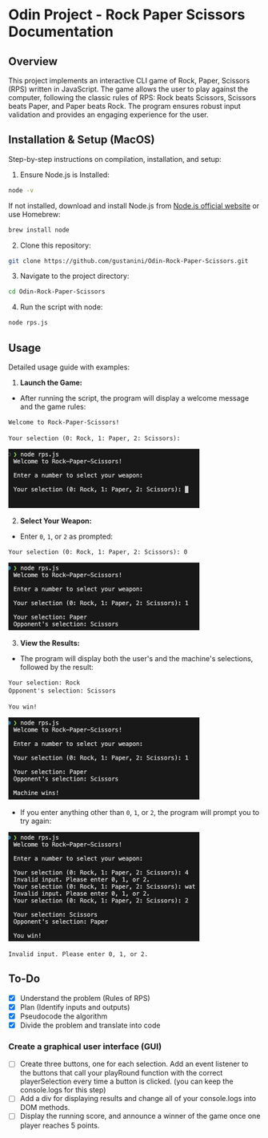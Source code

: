 # Odin Project - Rock Paper Scissors Documentation

## Overview

This project implements an interactive CLI game of Rock, Paper, Scissors (RPS) written in JavaScript. The game allows the user to play against the computer, following the classic rules of RPS: Rock beats Scissors, Scissors beats Paper, and Paper beats Rock. The program ensures robust input validation and provides an engaging experience for the user.

## Installation & Setup (MacOS)

Step-by-step instructions on compilation, installation, and setup:

1. Ensure Node.js is Installed:

```bash
node -v
```

If not installed, download and install Node.js from [Node.js official website](https://nodejs.org/en) or use Homebrew:

```bash
brew install node
```

2. Clone this repository:

```bash
git clone https://github.com/gustanini/Odin-Rock-Paper-Scissors.git
```

3. Navigate to the project directory:

```bash
cd Odin-Rock-Paper-Scissors
```

4. Run the script with node:

```bash 
node rps.js
```

## Usage

Detailed usage guide with examples:

1. **Launch the Game:**

- After running the script, the program will display a welcome message and the game rules:

```
Welcome to Rock-Paper-Scissors!

Your selection (0: Rock, 1: Paper, 2: Scissors): 
```

![Welcome Screen](/examples/welcome-screen.png)

2. **Select Your Weapon:**

- Enter `0`, `1`, or `2` as prompted:

```
Your selection (0: Rock, 1: Paper, 2: Scissors): 0
```

![User Input](/examples/user-input.png)

3. **View the Results:**

- The program will display both the user's and the machine's selections, followed by the result:

```
Your selection: Rock
Opponent's selection: Scissors

You win!
```

![Results](/examples/results.png)

- If you enter anything other than `0`, `1`, or `2`, the program will prompt you to try again:

![Invalid Input](/examples/invalid-input.png)

```
Invalid input. Please enter 0, 1, or 2.
```

## To-Do

- [x] Understand the problem (Rules of RPS)
- [x] Plan (Identify inputs and outputs)
- [x] Pseudocode the algorithm
- [x] Divide the problem and translate into code

### Create a graphical user interface (GUI)

- [ ] Create three buttons, one for each selection. Add an event listener to the buttons that call your playRound function with the correct playerSelection every time a button is clicked. (you can keep the console.logs for this step)
- [ ] Add a div for displaying results and change all of your console.logs into DOM methods.
- [ ] Display the running score, and announce a winner of the game once one player reaches 5 points.